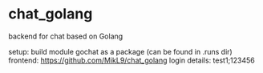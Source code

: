 # chat_golang
backend for chat based on Golang

setup: build module gochat as a package (can be found in .runs dir)
frontend: https://github.com/MikL9/chat_golang
login details: test1;123456
